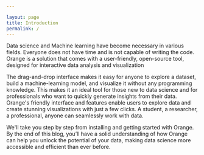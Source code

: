 ```yaml
---

layout: page
title: Introduction
permalink: /
---
```


Data science and Machine learning have become necessary in various fields. Everyone does not have time and is not capable of writing the code. Orange is a solution that comes with a user-friendly, open-source tool, designed for interactive data analysis and visualization

The drag-and-drop interface makes it easy for anyone to explore a dataset, build a machine-learning model, and visualize it without any programming knowledge. This makes it an ideal tool for those new to data science and for professionals who want to quickly generate insights from their data. Orange's friendly interface and features enable users to explore data and create stunning visualizations with just a few clicks. A student, a researcher, a professional, anyone can seamlessly work with data.

We'll take you step by step from installing and getting started with Orange.
By the end of this blog, you’ll have a solid understanding of how Orange can help you unlock the potential of your data, making data science more accessible and efficient than ever before.
